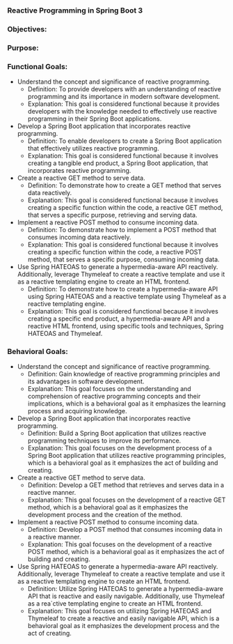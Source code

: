 ### Reactive Programming in Spring Boot 3

### Objectives:
### Purpose:
### Functional Goals:
- Understand the concept and significance of reactive programming.
  - Definition: To provide developers with an understanding of reactive programming and its importance in modern software development.
  - Explanation: This goal is considered functional because it provides developers with the knowledge needed to effectively use reactive programming in their Spring Boot applications.
- Develop a Spring Boot application that incorporates reactive programming.
  - Definition: To enable developers to create a Spring Boot application that effectively utilizes reactive programming.
  - Explanation: This goal is considered functional because it involves creating a tangible end product, a Spring Boot application, that incorporates reactive programming.
- Create a reactive GET method to serve data.
  - Definition: To demonstrate how to create a GET method that serves data reactively.
  - Explanation: This goal is considered functional because it involves creating a specific function within the code, a reactive GET method, that serves a specific purpose, retrieving and serving data.
- Implement a reactive POST method to consume incoming data.
  - Definition: To demonstrate how to implement a POST method that consumes incoming data reactively.
  - Explanation: This goal is considered functional because it involves creating a specific function within the code, a reactive POST method, that serves a specific purpose, consuming incoming data.
- Use Spring HATEOAS to generate a hypermedia-aware API reactively. Additionally, leverage Thymeleaf to create a reactive template and use it as a reactive templating engine to create an HTML frontend.
  - Definition: To demonstrate how to create a hypermedia-aware API using Spring HATEOAS and a reactive template using Thymeleaf as a reactive templating engine.
  - Explanation: This goal is considered functional because it involves creating a specific end product, a hypermedia-aware API and a reactive HTML frontend, using specific tools and techniques, Spring HATEOAS and Thymeleaf.

### Behavioral Goals:
- Understand the concept and significance of reactive programming.
  - Definition: Gain knowledge of reactive programming principles and its advantages in software development.
  - Explanation: This goal focuses on the understanding and comprehension of reactive programming concepts and their implications, which is a behavioral goal as it emphasizes the learning process and acquiring knowledge.
- Develop a Spring Boot application that incorporates reactive programming.
  - Definition: Build a Spring Boot application that utilizes reactive programming techniques to improve its performance.
  - Explanation: This goal focuses on the development process of a Spring Boot application that utilizes reactive programming principles, which is a behavioral goal as it emphasizes the act of building and creating.
- Create a reactive GET method to serve data.
  - Definition: Develop a GET method that retrieves and serves data in a reactive manner.
  - Explanation: This goal focuses on the development of a reactive GET method, which is a behavioral goal as it emphasizes the development process and the creation of the method.
- Implement a reactive POST method to consume incoming data.
  - Definition: Develop a POST method that consumes incoming data in a reactive manner.
  - Explanation: This goal focuses on the development of a reactive POST method, which is a behavioral goal as it emphasizes the act of building and creating.
- Use Spring HATEOAS to generate a hypermedia-aware API reactively. Additionally, leverage Thymeleaf to create a reactive template and use it as a reactive templating engine to create an HTML frontend.
  - Definition: Utilize Spring HATEOAS to generate a hypermedia-aware API that is reactive and easily navigable. Additionally, use Thymeleaf as a rea`ctive templating engine to create an HTML frontend.
  - Explanation: This goal focuses on utilizing Spring HATEOAS and Thymeleaf to create a reactive and easily navigable API, which is a behavioral goal as it emphasizes the development process and the act of creating.